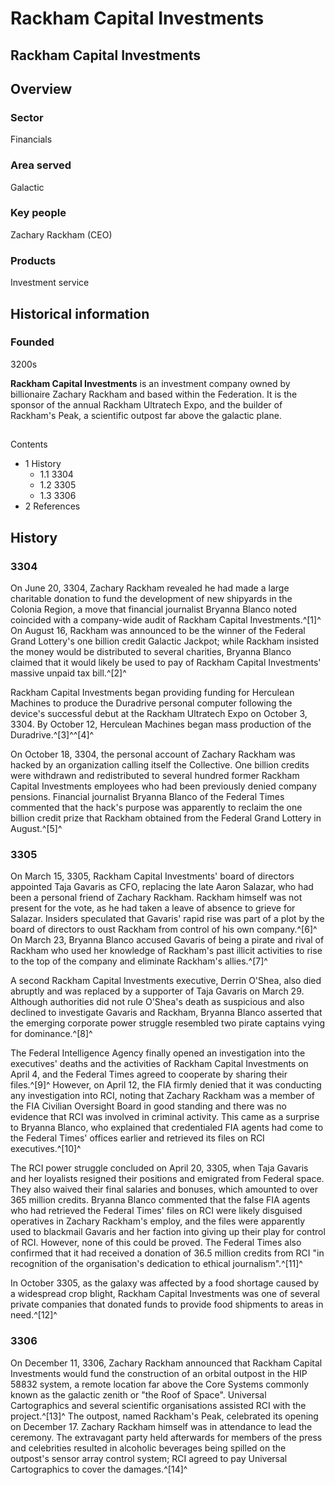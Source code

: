 # Rackham Capital Investments
## Rackham Capital Investments

		

## Overview

### Sector

Financials

### Area served

Galactic

### Key people

Zachary Rackham (CEO)

### Products

Investment service

## Historical information

### Founded

3200s

**Rackham Capital Investments** is an investment company owned by billionaire Zachary Rackham and based within the Federation. It is the sponsor of the annual Rackham Ultratech Expo, and the builder of Rackham's Peak, a scientific outpost far above the galactic plane.

## 

Contents

- 1 History
    - 1.1 3304
    - 1.2 3305
    - 1.3 3306
- 2 References

## History

### 3304

On June 20, 3304, Zachary Rackham revealed he had made a large charitable donation to fund the development of new shipyards in the Colonia Region, a move that financial journalist Bryanna Blanco noted coincided with a company-wide audit of Rackham Capital Investments.^[1]^ On August 16, Rackham was announced to be the winner of the Federal Grand Lottery's one billion credit Galactic Jackpot; while Rackham insisted the money would be distributed to several charities, Bryanna Blanco claimed that it would likely be used to pay of Rackham Capital Investments' massive unpaid tax bill.^[2]^

Rackham Capital Investments began providing funding for Herculean Machines to produce the Duradrive personal computer following the device's successful debut at the Rackham Ultratech Expo on October 3, 3304. By October 12, Herculean Machines began mass production of the Duradrive.^[3]^^[4]^

On October 18, 3304, the personal account of Zachary Rackham was hacked by an organization calling itself the Collective. One billion credits were withdrawn and redistributed to several hundred former Rackham Capital Investments employees who had been previously denied company pensions. Financial journalist Bryanna Blanco of the Federal Times commented that the hack's purpose was apparently to reclaim the one billion credit prize that Rackham obtained from the Federal Grand Lottery in August.^[5]^

### 3305

On March 15, 3305, Rackham Capital Investments' board of directors appointed Taja Gavaris as CFO, replacing the late Aaron Salazar, who had been a personal friend of Zachary Rackham. Rackham himself was not present for the vote, as he had taken a leave of absence to grieve for Salazar. Insiders speculated that Gavaris' rapid rise was part of a plot by the board of directors to oust Rackham from control of his own company.^[6]^ On March 23, Bryanna Blanco accused Gavaris of being a pirate and rival of Rackham who used her knowledge of Rackham's past illicit activities to rise to the top of the company and eliminate Rackham's allies.^[7]^

A second Rackham Capital Investments executive, Derrin O'Shea, also died abruptly and was replaced by a supporter of Taja Gavaris on March 29. Although authorities did not rule O'Shea's death as suspicious and also declined to investigate Gavaris and Rackham, Bryanna Blanco asserted that the emerging corporate power struggle resembled two pirate captains vying for dominance.^[8]^

The Federal Intelligence Agency finally opened an investigation into the executives' deaths and the activities of Rackham Capital Investments on April 4, and the Federal Times agreed to cooperate by sharing their files.^[9]^ However, on April 12, the FIA firmly denied that it was conducting any investigation into RCI, noting that Zachary Rackham was a member of the FIA Civilian Oversight Board in good standing and there was no evidence that RCI was involved in criminal activity. This came as a surprise to Bryanna Blanco, who explained that credentialed FIA agents had come to the Federal Times' offices earlier and retrieved its files on RCI executives.^[10]^

The RCI power struggle concluded on April 20, 3305, when Taja Gavaris and her loyalists resigned their positions and emigrated from Federal space. They also waived their final salaries and bonuses, which amounted to over 365 million credits. Bryanna Blanco commented that the false FIA agents who had retrieved the Federal Times' files on RCI were likely disguised operatives in Zachary Rackham's employ, and the files were apparently used to blackmail Gavaris and her faction into giving up their play for control of RCI. However, none of this could be proved. The Federal Times also confirmed that it had received a donation of 36.5 million credits from RCI "in recognition of the organisation's dedication to ethical journalism".^[11]^

In October 3305, as the galaxy was affected by a food shortage caused by a widespread crop blight, Rackham Capital Investments was one of several private companies that donated funds to provide food shipments to areas in need.^[12]^

### 3306

On December 11, 3306, Zachary Rackham announced that Rackham Capital Investments would fund the construction of an orbital outpost in the HIP 58832 system, a remote location far above the Core Systems commonly known as the galactic zenith or "the Roof of Space". Universal Cartographics and several scientific organisations assisted RCI with the project.^[13]^ The outpost, named Rackham's Peak, celebrated its opening on December 17. Zachary Rackham himself was in attendance to lead the ceremony. The extravagant party held afterwards for members of the press and celebrities resulted in alcoholic beverages being spilled on the outpost's sensor array control system; RCI agreed to pay Universal Cartographics to cover the damages.^[14]^